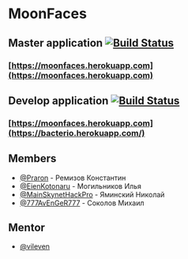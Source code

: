 # MoonFaces


## Master application [![Build Status](https://travis-ci.org/frontend-park-mail-ru/2017_2_MoonFaces.svg?branch=master)](https://travis-ci.org/frontend-park-mail-ru/2017_2_MoonFaces)
### [https://moonfaces.herokuapp.com](https://moonfaces.herokuapp.com)

## Develop application [![Build Status](https://travis-ci.org/frontend-park-mail-ru/2017_2_MoonFaces.svg?branch=develop)](https://travis-ci.org/frontend-park-mail-ru/2017_2_MoonFaces)
### [https://moonfaces.herokuapp.com](https://bacterio.herokuapp.com/)


## Members
* [@Praron](https://github.com/Praron) - Ремизов Константин
* [@EienKotonaru](https://github.com/EienKotonaru) - Могильников Илья
* [@MainSkynetHackPro](https://github.com/MainSkynetHackPro) - Яминский Николай
* [@777AvEnGeR777](https://github.com/777AvEnGeR777) - Соколов Михаил

## Mentor

* [@vileven](https://github.com/vileven)
